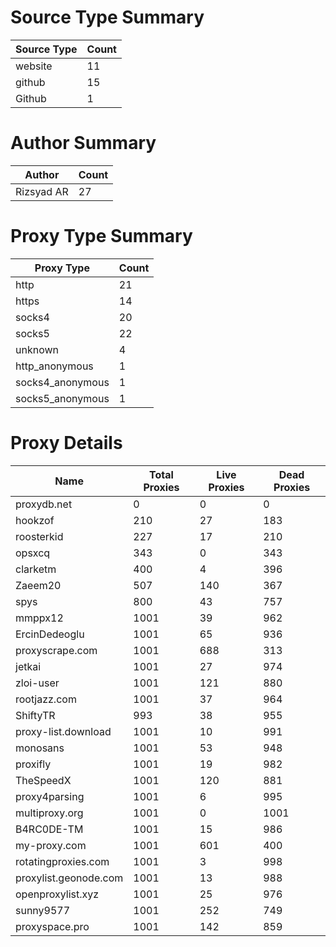 # Source Type Summary

| Source Type | Count |
|-------------|-------|
| website | 11 |
| github | 15 |
| Github | 1 |


# Author Summary

| Author | Count |
|--------|-------|
| Rizsyad AR | 27 |


# Proxy Type Summary

| Proxy Type | Count |
|------------|-------|
| http | 21 |
| https | 14 |
| socks4 | 20 |
| socks5 | 22 |
| unknown | 4 |
| http_anonymous | 1 |
| socks4_anonymous | 1 |
| socks5_anonymous | 1 |


# Proxy Details

| Name | Total Proxies | Live Proxies | Dead Proxies |
|------|---------------|--------------|---------------|
| proxydb.net | 0 | 0 | 0 |
| hookzof | 210 | 27 | 183 |
| roosterkid | 227 | 17 | 210 |
| opsxcq | 343 | 0 | 343 |
| clarketm | 400 | 4 | 396 |
| Zaeem20 | 507 | 140 | 367 |
| spys | 800 | 43 | 757 |
| mmppx12 | 1001 | 39 | 962 |
| ErcinDedeoglu | 1001 | 65 | 936 |
| proxyscrape.com | 1001 | 688 | 313 |
| jetkai | 1001 | 27 | 974 |
| zloi-user | 1001 | 121 | 880 |
| rootjazz.com | 1001 | 37 | 964 |
| ShiftyTR | 993 | 38 | 955 |
| proxy-list.download | 1001 | 10 | 991 |
| monosans | 1001 | 53 | 948 |
| proxifly | 1001 | 19 | 982 |
| TheSpeedX | 1001 | 120 | 881 |
| proxy4parsing | 1001 | 6 | 995 |
| multiproxy.org | 1001 | 0 | 1001 |
| B4RC0DE-TM | 1001 | 15 | 986 |
| my-proxy.com | 1001 | 601 | 400 |
| rotatingproxies.com | 1001 | 3 | 998 |
| proxylist.geonode.com | 1001 | 13 | 988 |
| openproxylist.xyz | 1001 | 25 | 976 |
| sunny9577 | 1001 | 252 | 749 |
| proxyspace.pro | 1001 | 142 | 859 |
